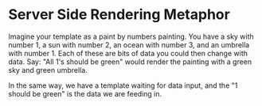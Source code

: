 # Server Side Rendering Metaphor

Imagine your template as a paint by numbers painting.  You have a sky with number 1, a sun with number 2, an ocean with number 3, and an umbrella with number 1.  Each of these are bits of data you could then change with data.  Say: "All 1's should be green" would render the painting with a green sky and green umbrella.

In the same way, we have a template waiting for data input, and the "1 should be green" is the data we are feeding in.
